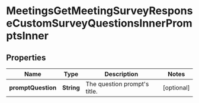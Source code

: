 

# MeetingsGetMeetingSurveyResponseCustomSurveyQuestionsInnerPromptsInner


## Properties

| Name | Type | Description | Notes |
|------------ | ------------- | ------------- | -------------|
|**promptQuestion** | **String** | The question prompt&#39;s title. |  [optional] |



